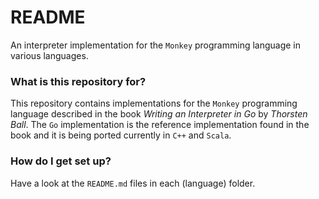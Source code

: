 # README #

An interpreter implementation for the `Monkey` programming language in various languages.

### What is this repository for? ###

This repository contains implementations for the `Monkey` programming language described in
the book *Writing an Interpreter in Go* by *Thorsten Ball*. The `Go` implementation is the 
reference implementation found in the book and it is being ported currently in `C++` and `Scala`. 

### How do I get set up? ###

Have a look at the `README.md` files in each (language) folder.

